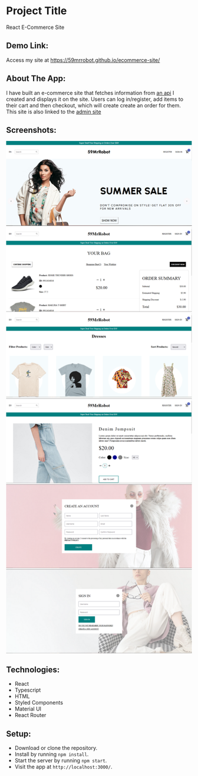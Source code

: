 # Project Title

React E-Commerce Site

## Demo Link:

Access my site at https://59mrrobot.github.io/ecommerce-site/

## About The App:

I have built an e-commerce site that fetches information from [an api](https://github.com/59MrRobot/ecommerce-api) I created and displays it on the site. Users can log in/register, add items to their cart and then checkout, which will create create an order for them. This site is also linked to the [admin site](https://59mrrobot.github.io/ecommerce-admin/)

## Screenshots:

![App screenshot - homepage](home.PNG)
![App screenshot - cart page](cart.PNG)
![App screenshot - products page](products.PNG)
![App screenshot - product page](product.PNG)
![App screenshot - register page](register.PNG)
![App screenshot - sign in page](signin.PNG)

## Technologies:

- React
- Typescript
- HTML
- Styled Components
- Material UI
- React Router

## Setup:

- Download or clone the repository.
- Install by running `npm install`.
- Start the server by running `npm start`.
- Visit the app at `http://localhost:3000/`.
